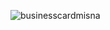 ![businesscardmisna](https://github.com/misnaaaaws/unit1-pathway3-D121211101/assets/127067056/cfd50bd5-ef47-47cb-b98e-1a53a4e82994)
